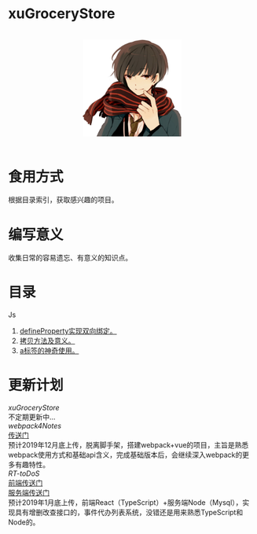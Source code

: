 xuGroceryStore
==============
<p align="center">
  <br>
  <img width="200" src="./assets/pcxu.JPG" alt="pcxu logo">
  <br>
  <br>
</p>

# 食用方式
根据目录索引，获取感兴趣的项目。

# 编写意义
收集日常的容易遗忘、有意义的知识点。

# 目录
Js   
1.  [defineProperty实现双向绑定。](https://github.com/pcxu/xuGroceryStore/tree/master/Js/defineProperty%E5%AE%9E%E7%8E%B0%E5%8F%8C%E5%90%91%E7%BB%91%E5%AE%9A)
2.  [拷贝方法及意义。](https://github.com/pcxu/xuGroceryStore/tree/master/js/%E6%8B%B7%E8%B4%9D%E6%96%B9%E6%B3%95%E5%8F%8A%E6%84%8F%E4%B9%89)
3.  [a标签的神奇使用。](https://github.com/pcxu/xuGroceryStore/tree/master/js/a%E6%A0%87%E7%AD%BE%E7%9A%84%E7%A5%9E%E5%A5%87%E4%BD%BF%E7%94%A8)  

# 更新计划  
*xuGroceryStore*  
不定期更新中...  
*webpack4Notes*  
[传送门](https://github.com/pcxu/webpack4Notes)  
预计2019年12月底上传，脱离脚手架，搭建webpack+vue的项目，主旨是熟悉webpack使用方式和基础api含义，完成基础版本后，会继续深入webpack的更多有趣特性。  
*RT-toDoS*  
[前端传送门](https://github.com/pcxu/RTNES-toDos-frontEnd)  
[服务端传送门](https://github.com/pcxu/RTNES-toDos-backEnd)  
预计2019年1月底上传，前端React（TypeScript）+服务端Node（Mysql），实现具有增删改查接口的，事件代办列表系统，没错还是用来熟悉TypeScript和Node的。